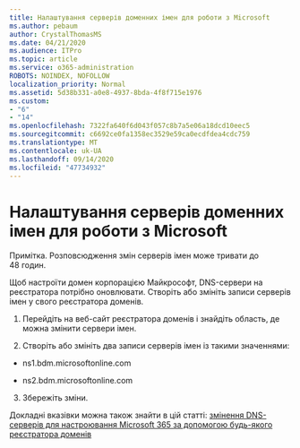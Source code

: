 ```yaml
---
title: Налаштування серверів доменних імен для роботи з Microsoft
ms.author: pebaum
author: CrystalThomasMS
ms.date: 04/21/2020
ms.audience: ITPro
ms.topic: article
ms.service: o365-administration
ROBOTS: NOINDEX, NOFOLLOW
localization_priority: Normal
ms.assetid: 5d38b331-a0e8-4937-8bda-4f8f715e1976
ms.custom:
- "6"
- "14"
ms.openlocfilehash: 7322fa640f6d043f057c8b7a5e06a18dcd10eec5
ms.sourcegitcommit: c6692ce0fa1358ec3529e59ca0ecdfdea4cdc759
ms.translationtype: MT
ms.contentlocale: uk-UA
ms.lasthandoff: 09/14/2020
ms.locfileid: "47734932"
---
```

# <a name="update-your-domain-nameservers-to-point-to-microsoft"></a>Налаштування серверів доменних імен для роботи з Microsoft

Примітка. Розповсюдження змін серверів імен може тривати до 48 годин.
  
Щоб настроїти домен корпорацією Майкрософт, DNS-сервери на реєстратора потрібно оновлювати. Створіть або змініть записи серверів імен у свого реєстратора доменів.
  
1. Перейдіть на веб-сайт реєстратора доменів і знайдіть область, де можна змінити сервери імен.

2. Створіть або змініть два записи серверів імен із такими значеннями:

  - ns1.bdm.microsoftonline.com

  - ns2.bdm.microsoftonline.com

3. Збережіть зміни.

Докладні вказівки можна також знайти в цій статті: [змінення DNS-серверів для настроювання Microsoft 365 за допомогою будь-якого реєстратора доменів](https://docs.microsoft.com/microsoft-365/admin/get-help-with-domains/change-nameservers-at-any-domain-registrar)
  
